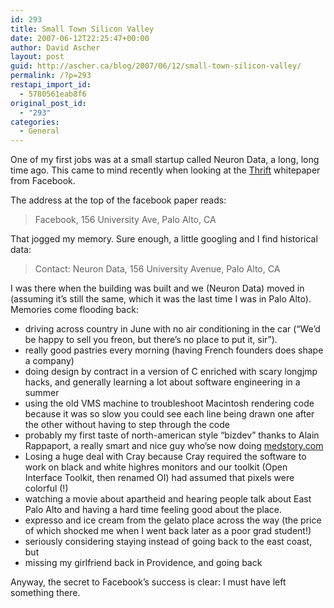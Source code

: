 ```yaml
---
id: 293
title: Small Town Silicon Valley
date: 2007-06-12T22:25:47+00:00
author: David Ascher
layout: post
guid: http://ascher.ca/blog/2007/06/12/small-town-silicon-valley/
permalink: /?p=293
restapi_import_id:
  - 5780561eab8f6
original_post_id:
  - "293"
categories:
  - General
---
```

One of my first jobs was at a small startup called Neuron Data, a long, long time ago. This came to mind recently when looking at the [Thrift](http://developers.facebook.com/thrift/) whitepaper from Facebook.

The address at the top of the facebook paper reads:

> Facebook, 156 University Ave, Palo Alto, CA 

That jogged my memory. Sure enough, a little googling and I find historical data:

> Contact: Neuron Data, 156 University Avenue, Palo Alto, CA 

I was there when the building was built and we (Neuron Data) moved in (assuming it&#8217;s still the same, which it was the last time I was in Palo Alto). Memories come flooding back:

  * driving across country in June with no air conditioning in the car (&#8220;We&#8217;d be happy to sell you freon, but there&#8217;s no place to put it, sir&#8221;). 
  * really good pastries every morning (having French founders does shape a company) 
  * doing design by contract in a version of C enriched with scary longjmp hacks, and generally learning a lot about software engineering in a summer 
  * using the old VMS machine to troubleshoot Macintosh rendering code because it was so slow you could see each line being drawn one after the other without having to step through the code 
  * probably my first taste of north-american style &#8220;bizdev&#8221; thanks to Alain Rappaport, a really smart and nice guy who&#8217;se now doing [medstory.com](http://medstory.com/) 
  * Losing a huge deal with Cray because Cray required the software to work on black and white highres monitors and our toolkit (Open Interface Toolkit, then renamed OI) had assumed that pixels were colorful (!) 
  * watching a movie about apartheid and hearing people talk about East Palo Alto and having a hard time feeling good about the place. 
  * expresso and ice cream from the gelato place across the way (the price of which shocked me when I went back later as a poor grad student!) 
  * seriously considering staying instead of going back to the east coast, but 
  * missing my girlfriend back in Providence, and going back 

Anyway, the secret to Facebook&#8217;s success is clear: I must have left something there.